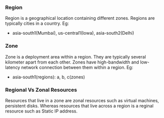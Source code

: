### **Region**

Region is a geographical location containing different zones.
Regions are typically cities in a country.
Eg: 
- asia-south1(Mumbai), us-central1(Iowa), asia-south2(Delhi)
### **Zone**

Zone is a deployment area within a region. They are typically several kilometer apart from each other.
Zones have high-bandwidth and low-latency network connection between them within a region.
Eg:
- asia-south1(regions): a, b, c(zones)

### **Regional Vs Zonal Resources**

Resources that live in a zone are zonal resources such as virtual machines, persistent disks. Whereas resources that live across a region is a reginal resource such as Static IP address.

